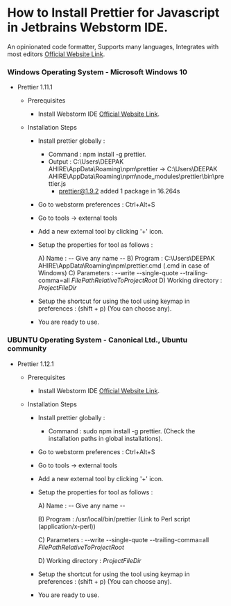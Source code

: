 # How to Install Prettier for Javascript in Jetbrains Webstorm IDE.

 An opinionated code formatter, Supports many languages, Integrates with most editors [Official Website Link](https://prettier.io/).

### Windows Operating System - Microsoft Windows 10

- Prettier 1.11.1
    - Prerequisites
      - Install Webstorm IDE [Official Website Link](https://www.jetbrains.com/webstorm/).

    - Installation Steps
		- Install prettier globally : 

			- Command : npm install -g prettier.
			- Output  : C:\Users\DEEPAK AHIRE\AppData\Roaming\npm\prettier -> C:\Users\DEEPAK AHIRE\AppData\Roaming\npm\node_modules\prettier\bin\prettier.js
				+ prettier@1.9.2
				added 1 package in 16.264s

		- Go to webstorm preferences : Ctrl+Alt+S

		- Go to tools -> external tools

		- Add a new external tool by clicking '+' icon.

		- Setup the properties for tool as follows : 
	
			A) Name : -- Give any name --
			B) Program : C:\Users\DEEPAK AHIRE\AppData\Roaming\npm\prettier.cmd (.cmd in case of Windows)
			C) Parameters : --write --single-quote --trailing-comma=all $FilePathRelativeToProjectRoot$
			D) Working directory : $ProjectFileDir$

		- Setup the shortcut for using the tool using keymap in preferences : (shift + p) (You can choose any).

		- You are ready to use.

### UBUNTU Operating System - Canonical Ltd., Ubuntu community

- Prettier 1.12.1
    - Prerequisites
      - Install Webstorm IDE [Official Website Link](https://www.jetbrains.com/webstorm/).

    - Installation Steps
		- Install prettier globally : 

			- Command : sudo npm install -g prettier. (Check the installation paths in global installations).

		- Go to webstorm preferences : Ctrl+Alt+S

		- Go to tools -> external tools

		- Add a new external tool by clicking '+' icon.

		- Setup the properties for tool as follows : 
	
			A) Name : -- Give any name --
			
			B) Program : /usr/local/bin/prettier (Link to Perl script (application/x-perl))
			
			C) Parameters : --write --single-quote --trailing-comma=all $FilePathRelativeToProjectRoot$
			
			D) Working directory : $ProjectFileDir$

		- Setup the shortcut for using the tool using keymap in preferences : (shift + p) (You can choose any).

		- You are ready to use.


